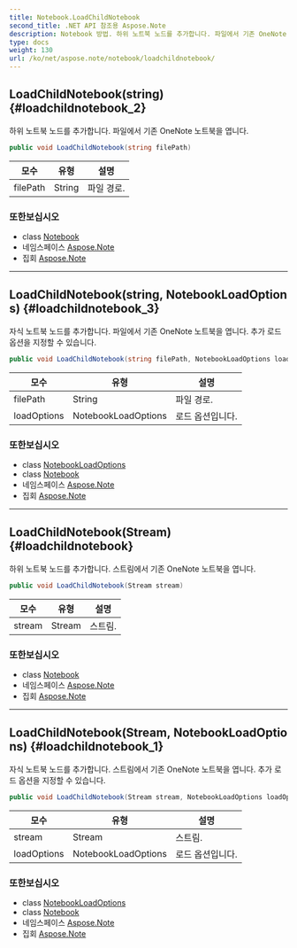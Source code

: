 ```yaml
---
title: Notebook.LoadChildNotebook
second_title: .NET API 참조용 Aspose.Note
description: Notebook 방법. 하위 노트북 노드를 추가합니다. 파일에서 기존 OneNote 노트북을 엽니다.
type: docs
weight: 130
url: /ko/net/aspose.note/notebook/loadchildnotebook/
---
```

## LoadChildNotebook(string) {#loadchildnotebook_2}

하위 노트북 노드를 추가합니다. 파일에서 기존 OneNote 노트북을 엽니다.

```csharp
public void LoadChildNotebook(string filePath)
```

| 모수 | 유형 | 설명 |
| --- | --- | --- |
| filePath | String | 파일 경로. |

### 또한보십시오

* class [Notebook](../)
* 네임스페이스 [Aspose.Note](../../notebook/)
* 집회 [Aspose.Note](../../../)

---

## LoadChildNotebook(string, NotebookLoadOptions) {#loadchildnotebook_3}

자식 노트북 노드를 추가합니다. 파일에서 기존 OneNote 노트북을 엽니다. 추가 로드 옵션을 지정할 수 있습니다.

```csharp
public void LoadChildNotebook(string filePath, NotebookLoadOptions loadOptions)
```

| 모수 | 유형 | 설명 |
| --- | --- | --- |
| filePath | String | 파일 경로. |
| loadOptions | NotebookLoadOptions | 로드 옵션입니다. |

### 또한보십시오

* class [NotebookLoadOptions](../../notebookloadoptions/)
* class [Notebook](../)
* 네임스페이스 [Aspose.Note](../../notebook/)
* 집회 [Aspose.Note](../../../)

---

## LoadChildNotebook(Stream) {#loadchildnotebook}

하위 노트북 노드를 추가합니다. 스트림에서 기존 OneNote 노트북을 엽니다.

```csharp
public void LoadChildNotebook(Stream stream)
```

| 모수 | 유형 | 설명 |
| --- | --- | --- |
| stream | Stream | 스트림. |

### 또한보십시오

* class [Notebook](../)
* 네임스페이스 [Aspose.Note](../../notebook/)
* 집회 [Aspose.Note](../../../)

---

## LoadChildNotebook(Stream, NotebookLoadOptions) {#loadchildnotebook_1}

자식 노트북 노드를 추가합니다. 스트림에서 기존 OneNote 노트북을 엽니다. 추가 로드 옵션을 지정할 수 있습니다.

```csharp
public void LoadChildNotebook(Stream stream, NotebookLoadOptions loadOptions)
```

| 모수 | 유형 | 설명 |
| --- | --- | --- |
| stream | Stream | 스트림. |
| loadOptions | NotebookLoadOptions | 로드 옵션입니다. |

### 또한보십시오

* class [NotebookLoadOptions](../../notebookloadoptions/)
* class [Notebook](../)
* 네임스페이스 [Aspose.Note](../../notebook/)
* 집회 [Aspose.Note](../../../)


